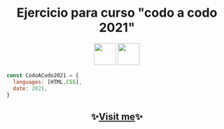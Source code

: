 <h1 align='center'>Ejercicio para curso "codo a codo 2021"</h1>

<p align='center' ><img src="https://media2.giphy.com/media/XAxylRMCdpbEWUAvr8/giphy.gif?cid=790b761118fd364e61212674c191594c8f6a6ccca6b2d8d9&rid=giphy.gif&ct=s" width="50"> 
<img src="https://media1.giphy.com/media/fsEaZldNC8A1PJ3mwp/giphy.gif?cid=790b7611f9975b4eecd0cb2ceced9fd4e8bcb7ff71df4034&rid=giphy.gif&ct=s" width="50"> 
</p>

```javascript
const CodoACodo2021 = {
  languages: [HTML,CSS],
  date: 2021,
}
```

<h2 align='center'>✨<a href="https://kryptonitta.github.io/CAC_2021_html-css/">Visit me</a>✨</h2>








